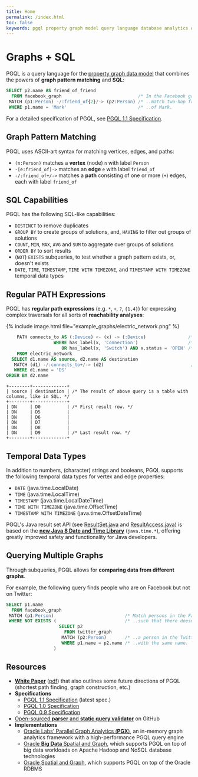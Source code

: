 ```yaml
---
title: Home
permalink: /index.html
toc: false
keywords: pgql property graph model query language database analytics oracle cypher opencypher sparql
---
```


Graphs + SQL
====================================

PGQL is a query language for the [property graph data model](spec/1.1/#property-graph-data-model) that combines the powers of __graph pattern matching__ and __SQL__:


```sql
SELECT p2.name AS friend_of_friend
  FROM facebook_graph                             /* In the Facebook graph..   */
 MATCH (p1:Person) -/:friend_of{2}/-> (p2:Person) /* ..match two-hop friends.. */
 WHERE p1.name = 'Mark'                           /* ..of Mark.                */
```

For a detailed specification of PGQL, see [PGQL 1.1 Specification](spec/1.1/).

Graph Pattern Matching
----------------------

PGQL uses ASCII-art syntax for matching vertices, edges, and paths:

 * `(n:Person)` matches a __vertex__ (node) `n` with label `Person`
 * `-[e:friend_of]->` matches an __edge__ `e` with label `friend_of`
 * `-/:friend_of+/->` matches a __path__ consisting of one or more (`+`) edges, each with label `friend_of`

SQL Capabilities
-------------------

PGQL has the following SQL-like capabilities:

 * `DISTINCT` to remove duplicates
 * `GROUP BY` to create groups of solutions, and, `HAVING` to filter out groups of solutions
 * `COUNT`, `MIN`, `MAX`, `AVG` and `SUM` to aggregate over groups of solutions
 * `ORDER BY` to sort results
 * (`NOT`) `EXISTS` subqueries, to test whether a graph pattern exists, or, doesn't exists
 * `DATE`, `TIME`, `TIMESTAMP`, `TIME WITH TIMEZONE`, and `TIMESTAMP WITH TIMEZONE` temporal data types

Regular PATH Expressions
------------------------

PGQL has __regular path expressions__ (e.g. `*`, `+`, `?`, `{1,4}`) for expressing complex traversals for all sorts of __reachability analyses__:

{% include image.html file="example_graphs/electric_network.png" %}

```sql
    PATH connects_to AS (:Device) <- (x) -> (:Device)                /* Devices are connected by two edges..                     */
                  WHERE has_label(x, 'Connection')                   /* ..and an intermediate Connection vertex..                */
                     OR has_label(x, 'Switch') AND x.status = 'OPEN' /* ..or an intermediate Switch vertex with OPEN status.     */
    FROM electric_network
  SELECT d1.name AS source, d2.name AS destination
   MATCH (d1) -/:connects_to+/-> (d2)                                 /* We match the connects_to pattern one or more (+) times. */
   WHERE d1.name = 'DS'
ORDER BY d2.name
```

```
+--------+-------------+
| source | destination | /* The result of above query is a table with columns, like in SQL. */
+--------+-------------+
| DN     | D0          | /* First result row. */
| DN     | D5          |
| DN     | D6          |
| DN     | D7          |
| DN     | D8          |
| DN     | D9          | /* Last result row. */
+--------+-------------+
```

Temporal Data Types
-------------------
In addition to numbers, (character) strings and booleans, PGQL supports the following temporal data types for vertex and edge properties:

 - `DATE` (java.time.LocalDate)
 - `TIME` (java.time.LocalTime)
 - `TIMESTAMP` (java.time.LocalDateTime)
 - `TIME WITH TIMEZONE` (java.time.OffsetTime)
 - `TIMESTAMP WITH TIMEZONE` (java.time.OffsetDateTime)

PGQL's Java result set API
(see [ResultSet.java](https://github.com/oracle/pgql-lang/blob/master/graph-query-ir/src/main/java/oracle/pgql/lang/ResultSet.java)
and [ResultAccess.java](https://github.com/oracle/pgql-lang/blob/master/graph-query-ir/src/main/java/oracle/pgql/lang/ResultAccess.java))
 is based on the [__new Java 8 Date and Time Library__](http://www.oracle.com/technetwork/articles/java/jf14-date-time-2125367.html) (`java.time.*`), offering greatly improved safety and functionality for Java developers.

Querying Multiple Graphs
-----------------------
Through subqueries, PGQL allows for __comparing data from different graphs__.

For example, the following query finds people who are on Facebook but not on Twitter:

```sql
SELECT p1.name
  FROM facebook_graph
 MATCH (p1:Person)                           /* Match persons in the Facebook graph.. */
 WHERE NOT EXISTS (                          /* ..such that there doesn't exists..    */
                    SELECT p2
                      FROM twitter_graph
                     MATCH (p2:Person)       /* ..a person in the Twitter graph..     */
                     WHERE p1.name = p2.name /* ..with the same name.                 */
                  )
```

Resources
---------

 - [__White Paper__](http://dl.acm.org/citation.cfm?id=2960421) ([pdf](http://event.cwi.nl/grades/2016/07-VanRest.pdf)) that also outlines some future directions of PGQL
   (shortest path finding, graph construction, etc.)
 - __Specifications__
     - [PGQL 1.1 Specification](spec/1.1/) (latest spec.)
     - [PGQL 1.0 Specification](spec/1.0/)
     - [PGQL 0.9 Specification](https://docs.oracle.com/cd/E56133_01/1.2.1/PGQL_Specification.pdf)
 - [Open-sourced __parser__ and __static query validator__](https://github.com/oracle/pgql-lang) on GitHub
 - __Implementations__
     - [Oracle Labs' Parallel Graph Analytics (__PGX__)](http://www.oracle.com/technetwork/oracle-labs/parallel-graph-analytics/overview/index.html), an in-memory graph analytics framework with a high-performance PGQL query engine
     - [Oracle __Big Data__ Spatial and Graph](http://www.oracle.com/technetwork/database/database-technologies/bigdata-spatialandgraph/overview/index.html), which supports PGQL on top of big data workloads on Apache Hadoop and NoSQL database technologies
     - [Oracle Spatial and Graph](https://www.oracle.com/database/spatial/index.html), which supports PGQL on top of the Oracle RDBMS
